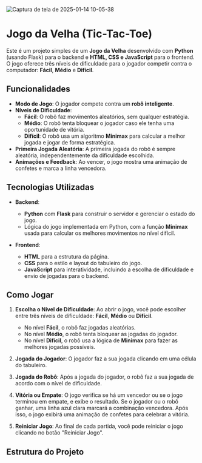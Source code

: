 
![Captura de tela de 2025-01-14 10-05-38](https://github.com/user-attachments/assets/2e7f2c28-1ee8-4806-a166-9f6abd58f5ae)

# Jogo da Velha (Tic-Tac-Toe)

Este é um projeto simples de um **Jogo da Velha** desenvolvido com **Python** (usando Flask) para o backend e **HTML, CSS e JavaScript** para o frontend. O jogo oferece três níveis de dificuldade para o jogador competir contra o computador: **Fácil**, **Médio** e **Difícil**.

## Funcionalidades

- **Modo de Jogo**: O jogador compete contra um **robô inteligente**.
- **Níveis de Dificuldade**:
  - **Fácil**: O robô faz movimentos aleatórios, sem qualquer estratégia.
  - **Médio**: O robô tenta bloquear o jogador caso ele tenha uma oportunidade de vitória.
  - **Difícil**: O robô usa um algoritmo **Minimax** para calcular a melhor jogada e jogar de forma estratégica.
- **Primeira Jogada Aleatória**: A primeira jogada do robô é sempre aleatória, independentemente da dificuldade escolhida.
- **Animações e Feedback**: Ao vencer, o jogo mostra uma animação de confetes e marca a linha vencedora.

## Tecnologias Utilizadas

- **Backend**:
  - **Python** com **Flask** para construir o servidor e gerenciar o estado do jogo.
  - Lógica do jogo implementada em Python, com a função **Minimax** usada para calcular os melhores movimentos no nível difícil.
  
- **Frontend**:
  - **HTML** para a estrutura da página.
  - **CSS** para o estilo e layout do tabuleiro do jogo.
  - **JavaScript** para interatividade, incluindo a escolha de dificuldade e envio de jogadas para o backend.
  
## Como Jogar

1. **Escolha o Nível de Dificuldade**: Ao abrir o jogo, você pode escolher entre três níveis de dificuldade: **Fácil**, **Médio** ou **Difícil**.
   - No nível **Fácil**, o robô faz jogadas aleatórias.
   - No nível **Médio**, o robô tenta bloquear as jogadas do jogador.
   - No nível **Difícil**, o robô usa a lógica de **Minimax** para fazer as melhores jogadas possíveis.
   
2. **Jogada do Jogador**: O jogador faz a sua jogada clicando em uma célula do tabuleiro.
   
3. **Jogada do Robô**: Após a jogada do jogador, o robô faz a sua jogada de acordo com o nível de dificuldade.
   
4. **Vitória ou Empate**: O jogo verifica se há um vencedor ou se o jogo terminou em empate, e exibe o resultado. Se o jogador ou o robô ganhar, uma linha azul clara marcará a combinação vencedora. Após isso, o jogo exibirá uma animação de confetes para celebrar a vitória.

5. **Reiniciar Jogo**: Ao final de cada partida, você pode reiniciar o jogo clicando no botão "Reiniciar Jogo".

## Estrutura do Projeto


